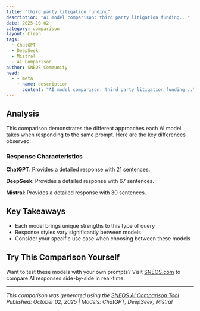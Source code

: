 ```yaml
---
title: "third party litigation funding"
description: "AI model comparison: third party litigation funding..."
date: 2025-10-02
category: comparison
layout: Clean
tags:
  - ChatGPT
  - DeepSeek
  - Mistral
  - AI Comparison
author: SNEOS Community
head:
  - - meta
    - name: description
      content: "AI model comparison: third party litigation funding..."
---
```


<ChatComparison
  title="third party litigation funding"
  prompt="third party litigation funding"
  :responses='{"ChatGPT": "**Third-Party Litigation Funding (TPLF)**\n\n**Definition:**\nThird-party litigation funding is a financial arrangement where an independent third party (not involved in the litigation) provides capital to a plaintiff or law firm to cover legal costs and expenses associated with a lawsuit. In exchange, the funder typically receives a portion of the monetary recovery from the litigation if the case is successful.\n\n**How It Works:**\n1. **Funding Agreement:** The plaintiff or law firm enters into an agreement with a third-party funder.\n2. **Advancement of Costs:** The funder provides money to cover litigation expenses such as attorney fees, expert witness costs, court fees, and other related costs.\n3. **Non-Recourse:** Usually, the funding is non-recourse, meaning if the plaintiff loses the case, the funder loses their investment and the plaintiff owes nothing.\n4. **Recovery Sharing:** If the case is won or settled favorably, the funder receives an agreed-upon percentage or multiple of their investment from the proceeds.\n\n**Benefits:**\n- Allows plaintiffs or law firms to pursue claims without bearing the full financial risk.\n- Enables access to justice for those who might not otherwise afford litigation costs.\n- Helps plaintiffs focus on case merits rather than financial constraints.\n- Can improve the financial position of plaintiffs and law firms during lengthy litigation.\n\n**Risks \u0026 Considerations:**\n- Funders usually take a significant portion of recovery, which can reduce the plaintiff\u2019s net award.\n- Potential conflicts of interest between funder and client.\n- Confidentiality and control issues over litigation decisions.\n- Some jurisdictions have specific regulations governing or restricting TPLF arrangements.\n\n**Common Uses:**\n- Commercial litigation\n- Class actions\n- Intellectual property disputes\n- International arbitration and commercial disputes\n\n**Regulation:**\nTPLF is regulated differently across jurisdictions. Some countries have embraced it with clear rules, while others scrutinize it closely to protect litigant interests and maintain ethical standards.\n\n---\n\nIf you want information on specific jurisdictions, case studies, or how to obtain third-party litigation funding, feel free to ask!", "DeepSeek": "Of course. Here is a comprehensive overview of third-party litigation funding (TPLF), also known as litigation finance or legal funding.\n\n### What is Third-Party Litigation Funding?\n\nThird-party litigation funding is a practice where an outside party (the \u0022funder\u0022), who is not involved in the lawsuit, provides capital to a plaintiff or a law firm to cover the costs of litigation. In return, the funder receives a portion of the financial recovery if the case is successful. If the case loses, the funder typically loses its investment and receives nothing.\n\nIn essence, it\u0027s a non-recourse investment in a legal claim. \u0022Non-recourse\u0022 means the plaintiff has no obligation to repay the funder if the case is lost.\n\n---\n\n### Key Players and How It Works\n\n1. **The Plaintiff:** The person or company bringing the lawsuit. They need money to pursue a potentially valuable claim.\n2. **The Law Firm:** Often operates on a contingency fee (they only get paid if they win), but still needs to cover upfront costs like expert witnesses, court fees, and discovery expenses.\n3. **The Funder:** A specialized litigation finance firm, hedge fund, or private equity fund that provides the capital.\n\n**The Typical Process:**\n\n* **Application \u0026 Due Diligence:** A plaintiff or law firm applies to a litigation funder. The funder conducts an extensive review of the case, assessing its legal merits, potential damages, the defendant\u0027s ability to pay, and the track record of the legal team. This process is highly selective.\n* **Agreement:** If the funder decides to invest, they negotiate and sign a funding agreement. This outlines:\n * The amount of capital to be provided.\n * The \u0022return\u0022 the funder will receive. This is usually a percentage of the recovery or a multiple (e.g., 3x-5x) on the invested capital.\n* **Funding \u0026 Litigation:** The funder provides capital to cover legal costs as needed. The funder typically has **no control** over the legal strategy or settlement decisions; those remain with the plaintiff and their lawyer.\n* **Resolution:**\n * **If the case wins:** The settlement or award is paid. The funder receives its agreed-upon share, the law firm takes its contingency fee, and the plaintiff gets the remainder.\n * **If the case loses:** The funder loses its investment, the law firm is not paid, and the plaintiff owes nothing.\n\n---\n\n### Primary Models of Litigation Funding\n\n1. **Single-Case Funding:** The most common model. A funder invests in one specific lawsuit.\n * **Example:** A small company sues a large corporation for patent infringement. The small company lacks the millions needed for a prolonged legal battle. A funder provides the capital to see the case through.\n\n2. **Portfolio Funding:** A funder provides capital for a bundle of cases from a single law firm. This diversifies the funder\u0027s risk.\n * **Example:** A law firm specializing in mass torts (e.g., against a pharmaceutical company) receives a large capital infusion to manage all the related cases.\n\n3. **Law Firm Financing:** Funding is provided directly to a law firm to help cover its general operating expenses, allowing it to take on more contingency-fee work.\n\n---\n\n### Arguments For and Against TPLF\n\n#### Arguments in Favor (Pros)\n\n* **Improves Access to Justice:** Allows individuals and small businesses to pursue valid claims against well-funded opponents (like large corporations) they otherwise couldn\u0027t afford to challenge.\n* **Levels the Playing Field:** Reduces the \u0022deep pockets\u0022 advantage that defendants often have, where they can outspend a plaintiff to force a settlement or dismissal.\n* **Risk Management for Plaintiffs:** Transfers the financial risk of losing the lawsuit from the plaintiff to the funder. The plaintiff can pursue their claim without fear of bankruptcy from legal costs.\n* **Asset Monetization:** Allows a plaintiff to treat a legal claim as an asset, providing liquidity. This can be crucial for a business that needs cash flow to survive during litigation.\n* **A \u0022Litigation Lab\u0022 for Law Firms:** Enables law firms to take on strong cases on a contingency basis that they might otherwise have to turn down due to cost.\n\n#### Arguments Against (Cons)\n\n* **Promotes Frivolous Litigation:** Critics argue it encourages the filing of meritless lawsuits by removing the financial disincentive for the plaintiff.\n* **Undermines Settlement:** A funder, seeking a high return on investment, might pressure a plaintiff to reject a reasonable settlement offer in hopes of a larger payout at trial. (Though most agreements explicitly state the funder has no settlement control).\n* **Increases the Cost of Litigation:** By injecting more capital into the system, it can enable longer, more expensive legal battles.\n* **Ethical Concerns and Conflicts of Interest:** Raises questions about who truly \u0022owns\u0022 the lawsuit and whether the funder\u0027s financial interest could conflict with the plaintiff\u0027s best interest. It also creates issues of **legal privilege and confidentiality**, as the plaintiff must share sensitive case information with the for-profit funder.\n* **Lack of Transparency:** In many jurisdictions, the existence and terms of a litigation funding agreement do not have to be disclosed to the opposing party or the court, which critics argue is unfair.\n\n---\n\n### Key Legal and Regulatory Issues\n\n* **Champerty and Maintenance:** TPLF evolved from ancient laws against \u0022champerty\u0022 (a third party meddling in a lawsuit for profit) and \u0022maintenance\u0022 (supporting a lawsuit without a legitimate interest). Most jurisdictions in the US and UK have abolished or limited these doctrines, paving the way for modern litigation funding.\n* **Disclosure Debates:** A major ongoing debate is whether funding agreements should be mandatory to disclose. Proponents of disclosure argue it is necessary for judges to identify potential conflicts of interest. The funders and plaintiffs argue that the agreements are confidential business information.\n* **Ethical Rules:** Lawyers have a strict ethical duty of loyalty to their client. They must ensure that the funding agreement does not interfere with their professional independence or their client\u0027s control over the case.\n\n### Current State and Future Outlook\n\nThird-party litigation funding is a rapidly growing, multi-billion dollar global industry. It is most established in:\n\n* **Australia** (where it began in its modern form)\n* **The United Kingdom**\n* **The United States**\n\nThe industry is expanding beyond large commercial disputes into areas like international arbitration, intellectual property, and mass torts. The future will likely involve continued growth, coupled with increasing regulatory scrutiny and potential new rules, particularly around transparency and disclosure.", "Mistral": "Third-party litigation funding, also known as litigation finance or legal finance, refers to the practice where a third party, typically a specialized funding company, provides financial resources to a plaintiff or law firm to cover the costs of litigation. This funding can be used for various expenses, including attorney fees, court costs, expert witness fees, and other related expenses. In return, the funder receives a portion of the proceeds if the case is successful.\n\n### Key Aspects of Third-Party Litigation Funding:\n\n1. **Non-Recourse Funding**:\n - The funding is typically non-recourse, meaning the funder only gets paid if the case is successful. If the case is lost, the funder does not recover its investment.\n\n2. **Types of Funding**:\n - **Single Case Funding**: Funding for a specific lawsuit.\n - **Portfolio Funding**: Funding for a portfolio of cases, often used by law firms to manage cash flow.\n - **Appellate Funding**: Funding for appeals after a trial.\n - **Defense Funding**: Funding for defendants, though less common.\n\n3. **Benefits**:\n - **Access to Justice**: Allows plaintiffs who might not otherwise have the financial means to pursue legal action.\n - **Risk Management**: Helps law firms manage the financial risks associated with contingency fee arrangements.\n - **Cash Flow**: Provides immediate cash flow for plaintiffs and law firms, allowing them to focus on the litigation process.\n\n4. **Risks and Considerations**:\n - **High Costs**: The cost of funding can be high, as funders typically seek a significant return on their investment.\n - **Control Issues**: There may be concerns about the level of control the funder has over the litigation process.\n - **Ethical Considerations**: Ensuring that the funding arrangement does not compromise the integrity of the legal process or the attorney-client relationship.\n\n5. **Regulation and Ethics**:\n - **Disclosure Requirements**: Some jurisdictions require disclosure of third-party funding arrangements to the court and opposing parties.\n - **Ethical Guidelines**: Lawyers must adhere to ethical guidelines to ensure that the funding does not influence their professional judgment or the outcome of the case.\n\n6. **Market Trends**:\n - **Growth**: The market for third-party litigation funding has grown significantly in recent years, with more funders entering the market and more law firms and plaintiffs seeking this type of financing.\n - **Global Reach**: While more prevalent in the United States and the United Kingdom, third-party litigation funding is also gaining traction in other countries.\n\n### Examples of Use:\n\n- **Commercial Litigation**: Businesses may use third-party funding to pursue complex commercial disputes.\n- **Class Actions**: Plaintiffs in class action lawsuits may seek funding to cover the high costs associated with these cases.\n- **Personal Injury**: Individuals may use funding to cover living expenses while awaiting the outcome of a personal injury lawsuit.\n\n### Conclusion:\n\nThird-party litigation funding can be a valuable tool for plaintiffs and law firms, providing the financial resources needed to pursue legal claims. However, it is essential to carefully consider the terms and potential implications of such funding arrangements."}' 
  published-date="00:01"
/>

## Analysis

This comparison demonstrates the different approaches each AI model takes when responding to the same prompt. Here are the key differences observed:

### Response Characteristics

**ChatGPT**: Provides a detailed response with 21 sentences. 

**DeepSeek**: Provides a detailed response with 67 sentences. 

**Mistral**: Provides a detailed response with 30 sentences. 

## Key Takeaways

- Each model brings unique strengths to this type of query
- Response styles vary significantly between models
- Consider your specific use case when choosing between these models

## Try This Comparison Yourself

Want to test these models with your own prompts? Visit [SNEOS.com](https://sneos.com) to compare AI responses side-by-side in real-time.

---

*This comparison was generated using the [SNEOS AI Comparison Tool](https://sneos.com)*
*Published: October 02, 2025 | Models: ChatGPT, DeepSeek, Mistral*

